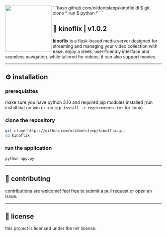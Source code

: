 <img align="left" src="https://i.imgur.com/HITRV5a.png" width="150"/>
```bash
github.com/nildontsleep/kinoflix
dl    $  git clone ° 
run   $  python °
```

## 🏯 kinoflix | v1.0.2

**kinoflix** is a flask-based media server designed for streaming and managing your video collection with ease. enjoy a sleek, user-friendly interface and seamless navigation. while tailored for videos, it can also support movies.

---

## ⚙️ installation

### prerequisites

make sure you have python 3.10 and required pip modules installed (run install.bat on win or run `pip install -r requirements.txt` for linux)

### clone the repository

```bash 
git clone https://github.com/nildontsleep/kinoflix.git
cd kinoflix
```

### run the application

```bash
python app.py
```

---

## 🤝 contributing

contributions are welcome! feel free to submit a pull request or open an issue.

---

## 📄 license

this project is licensed under the mit license.
